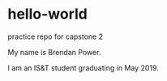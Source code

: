 # hello-world
practice repo for capstone 2

My name is Brendan Power.

I am an IS&T student graduating in May 2019.
